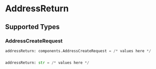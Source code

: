 # AddressReturn


## Supported Types

### AddressCreateRequest

```python
addressReturn: components.AddressCreateRequest = /* values here */
```

### 

```python
addressReturn: str = /* values here */
```


